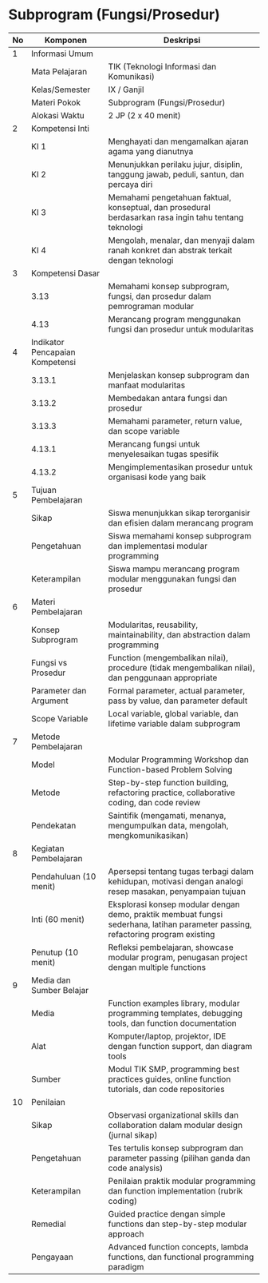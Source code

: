 # Subprogram (Fungsi/Prosedur)

<table>
<thead><tr class="header"><th>No</th><th>Komponen</th><th>Deskripsi</th></tr></thead>
<tbody>
<tr class="header"><td>1</td><td>Informasi Umum</td><td></td></tr>
<tr><td></td><td>Mata Pelajaran</td><td>TIK (Teknologi Informasi dan Komunikasi)</td></tr>
<tr><td></td><td>Kelas/Semester</td><td>IX / Ganjil</td></tr>
<tr><td></td><td>Materi Pokok</td><td>Subprogram (Fungsi/Prosedur)</td></tr>
<tr><td></td><td>Alokasi Waktu</td><td>2 JP (2 x 40 menit)</td></tr>
<tr class="header"><td>2</td><td>Kompetensi Inti</td><td></td></tr>
<tr><td></td><td>KI 1</td><td>Menghayati dan mengamalkan ajaran agama yang dianutnya</td></tr>
<tr><td></td><td>KI 2</td><td>Menunjukkan perilaku jujur, disiplin, tanggung jawab, peduli, santun, dan percaya diri</td></tr>
<tr><td></td><td>KI 3</td><td>Memahami pengetahuan faktual, konseptual, dan prosedural berdasarkan rasa ingin tahu tentang teknologi</td></tr>
<tr><td></td><td>KI 4</td><td>Mengolah, menalar, dan menyaji dalam ranah konkret dan abstrak terkait dengan teknologi</td></tr>
<tr class="header"><td>3</td><td>Kompetensi Dasar</td><td></td></tr>
<tr><td></td><td>3.13</td><td>Memahami konsep subprogram, fungsi, dan prosedur dalam pemrograman modular</td></tr>
<tr><td></td><td>4.13</td><td>Merancang program menggunakan fungsi dan prosedur untuk modularitas</td></tr>
<tr class="header"><td>4</td><td>Indikator Pencapaian Kompetensi</td><td></td></tr>
<tr><td></td><td>3.13.1</td><td>Menjelaskan konsep subprogram dan manfaat modularitas</td></tr>
<tr><td></td><td>3.13.2</td><td>Membedakan antara fungsi dan prosedur</td></tr>
<tr><td></td><td>3.13.3</td><td>Memahami parameter, return value, dan scope variable</td></tr>
<tr><td></td><td>4.13.1</td><td>Merancang fungsi untuk menyelesaikan tugas spesifik</td></tr>
<tr><td></td><td>4.13.2</td><td>Mengimplementasikan prosedur untuk organisasi kode yang baik</td></tr>
<tr class="header"><td>5</td><td>Tujuan Pembelajaran</td><td></td></tr>
<tr><td></td><td>Sikap</td><td>Siswa menunjukkan sikap terorganisir dan efisien dalam merancang program</td></tr>
<tr><td></td><td>Pengetahuan</td><td>Siswa memahami konsep subprogram dan implementasi modular programming</td></tr>
<tr><td></td><td>Keterampilan</td><td>Siswa mampu merancang program modular menggunakan fungsi dan prosedur</td></tr>
<tr class="header"><td>6</td><td>Materi Pembelajaran</td><td></td></tr>
<tr><td></td><td>Konsep Subprogram</td><td>Modularitas, reusability, maintainability, dan abstraction dalam programming</td></tr>
<tr><td></td><td>Fungsi vs Prosedur</td><td>Function (mengembalikan nilai), procedure (tidak mengembalikan nilai), dan penggunaan appropriate</td></tr>
<tr><td></td><td>Parameter dan Argument</td><td>Formal parameter, actual parameter, pass by value, dan parameter default</td></tr>
<tr><td></td><td>Scope Variable</td><td>Local variable, global variable, dan lifetime variable dalam subprogram</td></tr>
<tr class="header"><td>7</td><td>Metode Pembelajaran</td><td></td></tr>
<tr><td></td><td>Model</td><td>Modular Programming Workshop dan Function-based Problem Solving</td></tr>
<tr><td></td><td>Metode</td><td>Step-by-step function building, refactoring practice, collaborative coding, dan code review</td></tr>
<tr><td></td><td>Pendekatan</td><td>Saintifik (mengamati, menanya, mengumpulkan data, mengolah, mengkomunikasikan)</td></tr>
<tr class="header"><td>8</td><td>Kegiatan Pembelajaran</td><td></td></tr>
<tr><td></td><td>Pendahuluan (10 menit)</td><td>Apersepsi tentang tugas terbagi dalam kehidupan, motivasi dengan analogi resep masakan, penyampaian tujuan</td></tr>
<tr><td></td><td>Inti (60 menit)</td><td>Eksplorasi konsep modular dengan demo, praktik membuat fungsi sederhana, latihan parameter passing, refactoring program existing</td></tr>
<tr><td></td><td>Penutup (10 menit)</td><td>Refleksi pembelajaran, showcase modular program, penugasan project dengan multiple functions</td></tr>
<tr class="header"><td>9</td><td>Media dan Sumber Belajar</td><td></td></tr>
<tr><td></td><td>Media</td><td>Function examples library, modular programming templates, debugging tools, dan function documentation</td></tr>
<tr><td></td><td>Alat</td><td>Komputer/laptop, projektor, IDE dengan function support, dan diagram tools</td></tr>
<tr><td></td><td>Sumber</td><td>Modul TIK SMP, programming best practices guides, online function tutorials, dan code repositories</td></tr>
<tr class="header"><td>10</td><td>Penilaian</td><td></td></tr>
<tr><td></td><td>Sikap</td><td>Observasi organizational skills dan collaboration dalam modular design (jurnal sikap)</td></tr>
<tr><td></td><td>Pengetahuan</td><td>Tes tertulis konsep subprogram dan parameter passing (pilihan ganda dan code analysis)</td></tr>
<tr><td></td><td>Keterampilan</td><td>Penilaian praktik modular programming dan function implementation (rubrik coding)</td></tr>
<tr><td></td><td>Remedial</td><td>Guided practice dengan simple functions dan step-by-step modular approach</td></tr>
<tr><td></td><td>Pengayaan</td><td>Advanced function concepts, lambda functions, dan functional programming paradigm</td></tr>
</tbody>
</table>